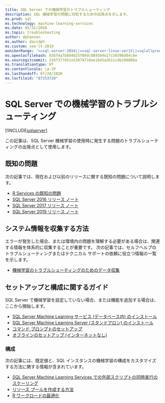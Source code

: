 ```yaml
---
title: SQL Server での機械学習のトラブルシューティング
description: SQL 機械学習の問題に対処するための出発点を示します。
ms.prod: sql
ms.technology: machine-learning-services
ms.date: 05/31/2018
ms.topic: troubleshooting
author: dphansen
ms.author: davidph
ms.custom: seo-lt-2019
monikerRange: '>=sql-server-2016||>=sql-server-linux-ver15||=sqlallproducts-allversions'
ms.openlocfilehash: 036f4a7b604825f09dc884594e17c50396d84c0e
ms.sourcegitcommit: 216f377451e53874718ae1645a2611cdb198808a
ms.translationtype: HT
ms.contentlocale: ja-JP
ms.lasthandoff: 07/28/2020
ms.locfileid: "87253720"
---
```

# <a name="troubleshoot-machine-learning-in-sql-server"></a>SQL Server での機械学習のトラブルシューティング
[!INCLUDE[sqlserver](../../includes/applies-to-version/sqlserver.md)]

この記事は、SQL Server 機械学習の使用時に発生する問題のトラブルシューティングの出発点として使用します。

## <a name="known-issues"></a>既知の問題

次の記事では、現在および以前のリリースに関する既知の問題について説明します。

+ [R Services の既知の問題](known-issues-for-sql-server-machine-learning-services.md)
+ [SQL Server 2016 リリース ノート](../../sql-server/sql-server-2016-release-notes.md)
+ [SQL Server 2017 リリース ノート](../../sql-server/sql-server-2017-release-notes.md)
+ [SQL Server 2019 リリース ノート](../../sql-server/sql-server-version-15-release-notes.md)

## <a name="how-to-gather-system-information"></a>システム情報を収集する方法

エラーが発生した場合、または環境内の問題を理解する必要がある場合は、関連する情報を体系的に収集することが重要です。 次の記事では、セルフヘルプのトラブルシューティングまたはテクニカル サポートの依頼に役立つ情報の一覧を示します。

+ [機械学習のトラブルシューティングのためのデータ収集](data-collection-ml-troubleshooting-process.md)

## <a name="setup-and-configuration-guides"></a>セットアップと構成に関するガイド

SQL Server で機械学習を設定していない場合、または機能を追加する場合は、ここから開始します。

+ [SQL Server Machine Learning サービス (データベース内) のインストール](../install/sql-machine-learning-services-windows-install.md)
+ [SQL Server Machine Learning Server (スタンドアロン) のインストール](../install/sql-machine-learning-standalone-windows-install.md)
+ [コマンド プロンプトのセットアップ](../install/sql-ml-component-commandline-install.md)
+ [オフラインのセットアップ (インターネットなし)](../install/sql-ml-component-install-without-internet-access.md)

### <a name="configuration"></a>構成

次の記事には、既定値と、SQL インスタンスの機械学習の構成をカスタマイズする方法に関する情報が含まれています。

+ [SQL Server Machine Learning Services での外部スクリプトの同時実行のスケーリング](../administration/scale-concurrent-execution-external-scripts.md)   
+ [リソース プールを作成する方法](../administration/create-external-resource-pool.md)
+ [R ワークロードの最適化](../r/operationalizing-your-r-code.md)
